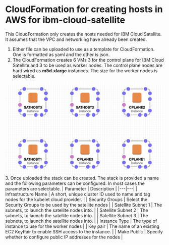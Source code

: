 # CloudFormation for creating hosts in AWS for ibm-cloud-satellite
This CloudFormation only creates the hosts needed for IBM Cloud Satellite. It assumes that the VPC and networking have already been created.


1. Either file can be uploaded to use as a template for CloudFormation. One is formatted as yaml and the other is json.
2. The CloudFormation creates 6 VMs 3 for the control plane for IBM Cloud Satellite and 3 to be used as worker nodes. The control plane nodes are hard wired as **m5d.xlarge** instances. The size for the worker nodes is selectable.

 ![](images/cloudformation.png)
3. Once uploaded the stack can be created. The stack is provided a name and the following parameters can be configured. In most cases the parameters are selectable.
| Parameter | Description |
|---|---|
| Infrastructure Name | A short, unique cluster ID used to name and tag nodes for the kubelet cloud provider. |
| Security Groups | Select the Security Groups to be used by the satellite nodes |
| Satellite Subnet 1 | The subnets, to launch the satellite nodes into. |
| Satellite Subnet 2 | The subnets, to launch the satellite nodes into. |
| Satellite Subnet 3 | The subnets, to launch the satellite nodes into. |
| Instance Type | The type of instance to use for the worker nodes |
| Key pair | The name of an existing EC2 KeyPair to enable SSH access to the instance. |
| Make Public | Specify whether to configure public IP addresses for the nodes |
